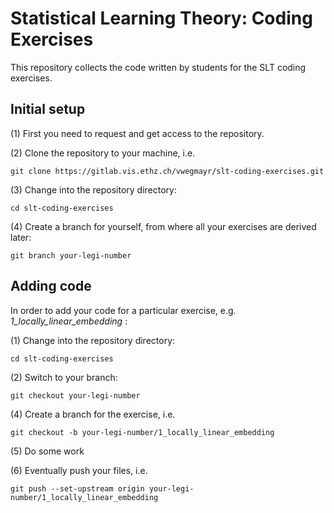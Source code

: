 # Statistical Learning Theory: Coding Exercises #

This repository collects the code written by students for the SLT coding exercises.


## Initial setup ##

(1) First you need to request and get access to the repository.

(2) Clone the repository to your machine, i.e.

    git clone https://gitlab.vis.ethz.ch/vwegmayr/slt-coding-exercises.git
    
(3) Change into the repository directory:
    
    cd slt-coding-exercises
    
(4) Create a branch for yourself, from where all your exercises are derived later:

    git branch your-legi-number
    


## Adding code ##

In order to add your code for a particular exercise, e.g. *1_locally_linear_embedding* :

(1) Change into the repository directory:
    
    cd slt-coding-exercises
    
(2) Switch to your branch:

    git checkout your-legi-number
    
(4) Create a branch for the exercise, i.e.

    git checkout -b your-legi-number/1_locally_linear_embedding
    
(5) Do some work

(6) Eventually push your files, i.e.

    git push --set-upstream origin your-legi-number/1_locally_linear_embedding
